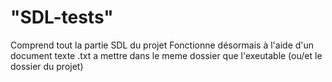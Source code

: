 # "SDL-tests"

Comprend tout la partie SDL du projet
Fonctionne désormais à l'aide d'un document texte .txt a mettre dans le meme dossier que l'exeutable (ou/et le dossier du projet)
